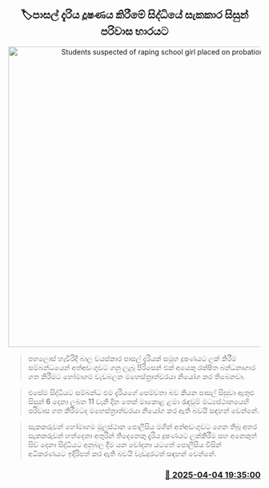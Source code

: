 <p align='center'><b><h2 align='center' title='Students suspected of raping school girl placed on probation'>🏷පාසල් දැරිය දූෂණය කිරීමේ සිද්ධියේ සැකකාර සිසුන් පරිවාස භාරයට</h2></b></p>
<p align='center'><img src='https://helakuru.sgp1.cdn.digitaloceanspaces.com/esana/images/lib/court-gg.jpg' width='600' alt='Students suspected of raping school girl placed on probation'></p>

> පහලොස් හැවිරිදි බාල වයස්කාර පාසල් දැරියක් සමූහ දූෂණයට ලක් කිරීම සම්බන්ධයෙන් අත්අඩංගුවට ගනු ලැබූ පිරිසෙන් එක් අයෙකු රක්ෂිත බන්ධනාගාර ගත කිරීමට හෝමාගම වැඩබලන මහෙස්ත්‍රාත්වරයා නියෝග කර තිබෙනවා.

> එසේම සිද්ධියට සම්බන්ධ එම දැරියගේ පෙම්වතා බව කියන පාසල් සිසුවා ඇතුළු සිසුන් 6‍ දෙනා ලබන 11 වැනි දින තෙක් මාකොළ ළමා රැඳවුම් මධ්‍යස්ථානයෙහි පරිවාස ගත කිරීමටද මහෙස්ත්‍රාත්වරයා නියෝග කර ඇති බවයි සඳහන් වෙන්නේ.

> සැකකරුවන් හෝමාගම මූලස්ථාන පොලීසිය මගින් අත්අඩංගුවට ගෙන තිබූ අතර සැකකරුවන් හත්දෙනා අතුරින් තිදෙනෙකු දැරිය දූෂණයට ලක්කිරීම සහ අනෙකුත් සිව් දෙනා සිද්ධියට අනුබල දීම යන චෝදනා යටතේ පොලීසිය විසින් අධිකරණයට ඉදිරිපත් කර ඇති බවයි වැඩදුරටත් සඳහන් වෙන්නේ.



<h3 align='right'><a href='https://www.helakuru.lk/esana/p/108962/'>📅 2025-04-04 19:35:00</a></h3>

